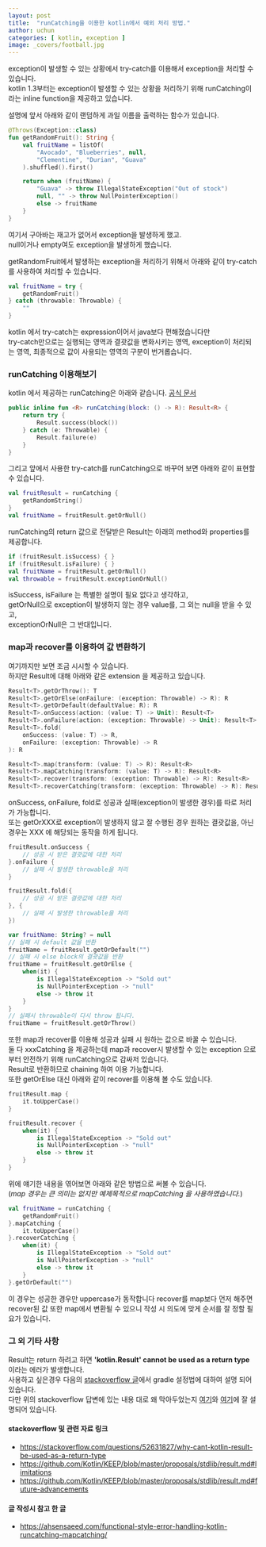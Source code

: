 ```yaml
---
layout: post
title:  "runCatching을 이용한 kotlin에서 예외 처리 방법."
author: uchun
categories: [ kotlin, exception ]
image: _covers/football.jpg
---
```


exception이 발생할 수 있는 상황에서 try-catch를 이용해서 exception을 처리할 수 있습니다.\
kotlin 1.3부터는 exception이 발생할 수 있는 상황을 처리하기 위해 runCatching이라는 inline function을 제공하고 있습니다.

설명에 앞서 아래와 같이 랜덤하게 과일 이름을 출력하는 함수가 있습니다.

```kotlin
@Throws(Exception::class)
fun getRandomFruit(): String {
    val fruitName = listOf(
        "Avocado", "Blueberries", null,
        "Clementine", "Durian", "Guava"
    ).shuffled().first()

    return when (fruitName) {
        "Guava" -> throw IllegalStateException("Out of stock")
        null, "" -> throw NullPointerException()
        else -> fruitName
    }
}
```
여기서 구아바는 재고가 없어서 exception을 발생하게 했고.\
null이거나 empty여도 exception을 발생하게 했습니다.

getRandomFruit에서 발생하는 exception을 처리하기 위해서 아래와 같이 try-catch를 사용하여 처리할 수 있습니다.
```kotlin
val fruitName = try {
    getRandomFruit()
} catch (throwable: Throwable) {
    ""
}
```
kotlin 에서 try-catch는 expression이어서 java보다 편해졌습니다만\
try-catch만으로는 실행되는 영역과 결괏값을 변화시키는 영역, exception이 처리되는 영역, 최종적으로 값이 사용되는 영역의 구분이 번거롭습니다.

### runCatching 이용해보기

kotlin 에서 제공하는 runCatching은 아래와 같습니다. [공식 문서](https://kotlinlang.org/api/latest/jvm/stdlib/kotlin/run-catching.html)
```kotlin
public inline fun <R> runCatching(block: () -> R): Result<R> {
    return try {
        Result.success(block())
    } catch (e: Throwable) {
        Result.failure(e)
    }
}
```

그리고 앞에서 사용한 try-catch를 runCatching으로 바꾸어 보면 아래와 같이 표현할 수 있습니다.
```kotlin
val fruitResult = runCatching {
    getRandomString()
}
val fruitName = fruitResult.getOrNull()
```

runCatching의 return 값으로 전달받은 Result는 아래의 method와 properties를 제공합니다.

```kotlin
if (fruitResult.isSuccess) { }
if (fruitResult.isFailure) { }
val fruitName = fruitResult.getOrNull()
val throwable = fruitResult.exceptionOrNull()
```

isSuccess, isFailure 는 특별한 설명이 필요 없다고 생각하고,\
getOrNull으로 exception이 발생하지 않는 경우 value를, 그 외는 null을 받을 수 있고,\
exceptionOrNull은 그 반대입니다.

### map과 recover를 이용하여 값 변환하기

여기까지만 보면 조금 시시할 수 있습니다.\
하지만 Result에 대해 아래와 같은 extension 을 제공하고 있습니다.

```kotlin
Result<T>.getOrThrow(): T
Result<T>.getOrElse(onFailure: (exception: Throwable) -> R): R
Result<T>.getOrDefault(defaultValue: R): R
Result<T>.onSuccess(action: (value: T) -> Unit): Result<T>
Result<T>.onFailure(action: (exception: Throwable) -> Unit): Result<T>
Result<T>.fold(
    onSuccess: (value: T) -> R,
    onFailure: (exception: Throwable) -> R
): R

Result<T>.map(transform: (value: T) -> R): Result<R>
Result<T>.mapCatching(transform: (value: T) -> R): Result<R>
Result<T>.recover(transform: (exception: Throwable) -> R): Result<R>
Result<T>.recoverCatching(transform: (exception: Throwable) -> R): Result<R>
```

onSuccess, onFailure, fold로 성공과 실패(exception이 발생한 경우)를 따로 처리가 가능합니다.\
또는 getOrXXX로 exception이 발생하지 않고 잘 수행된 경우 원하는 결괏값을, 아닌 경우는 XXX 에 해당되는 동작을 하게 됩니다.

```kotlin
fruitResult.onSuccess {
    // 성공 시 받은 결괏값에 대한 처리
}.onFailure {
    // 실패 시 발생한 throwable을 처리
}

fruitResult.fold({
    // 성공 시 받은 결괏값에 대한 처리
}, {
    // 실패 시 발생한 throwable을 처리  
})

var fruitName: String? = null
// 실패 시 default 값을 반환
fruitName = fruitResult.getOrDefault("")
// 실패 시 else block의 결괏값을 반환
fruitName = fruitResult.getOrElse {
    when(it) {
        is IllegalStateException -> "Sold out"
        is NullPointerException -> "null"
        else -> throw it
    }
}
// 실패시 throwable이 다시 throw 됩니다.
fruitName = fruitResult.getOrThrow()
```

또한 map과 recover를 이용해 성공과 실패 시 원하는 값으로 바꿀 수 있습니다.\
둘 다 xxxCatching 을 제공하는데 map과 recover시 발생할 수 있는 exception 으로부터 안전하기 위해 runCatching으로 감싸저 있습니다.\
Result<T>로 반환하므로 chaining 하여 이용 가능합니다.\
또한 getOrElse 대신 아래와 같이 recover를 이용해 볼 수도 있습니다.

```kotlin
fruitResult.map {
    it.toUpperCase()
}

fruitResult.recover {
    when(it) {
        is IllegalStateException -> "Sold out"
        is NullPointerException -> "null"
        else -> throw it
    }
}
```

위에 얘기한 내용을 엮어보면 아래와 같은 방법으로 써볼 수 있습니다.\
(_map 경우는 큰 의미는 없지만 예제목적으로 mapCatching 을 사용하였습니다._)

```kotlin
val fruitName = runCatching {
    getRandomFruit()
}.mapCatching {
    it.toUpperCase()
}.recoverCatching {
    when(it) {
        is IllegalStateException -> "Sold out"
        is NullPointerException -> "null"
        else -> throw it
    }
}.getOrDefault("")
```

이 경우는 성공한 경우만 uppercase가 동작합니다 recover를 map보다 먼저 해주면 recover된 값 또한 map에서 변환될 수 있으니 작성 시 의도에 맞게 순서를 잘 정할 필요가 있습니다.

### 그 외 기타 사항

Result는 return 하려고 하면 **'kotlin.Result' cannot be used as a return type** 이라는 에러가 발생합니다.\
사용하고 싶은경우 다음의 [stackoverflow 글](https://stackoverflow.com/questions/52631827/why-cant-kotlin-result-be-used-as-a-return-type)에서 gradle 설정법에 대하여 설명 되어 있습니다.\
다만 위의 stackoverflow 답변에 있는 내용 대로 왜 막아두었는지 [여기](https://github.com/Kotlin/KEEP/blob/master/proposals/stdlib/result.md#limitations)와 [여기](https://github.com/Kotlin/KEEP/blob/master/proposals/stdlib/result.md#future-advancements)에 잘 설명되어 있습니다.

#### stackoverflow 및 관련 자료 링크
- https://stackoverflow.com/questions/52631827/why-cant-kotlin-result-be-used-as-a-return-type
- https://github.com/Kotlin/KEEP/blob/master/proposals/stdlib/result.md#limitations
- https://github.com/Kotlin/KEEP/blob/master/proposals/stdlib/result.md#future-advancements

#### 글 작성시 참고 한 글
- https://ahsensaeed.com/functional-style-error-handling-kotlin-runcatching-mapcatching/
